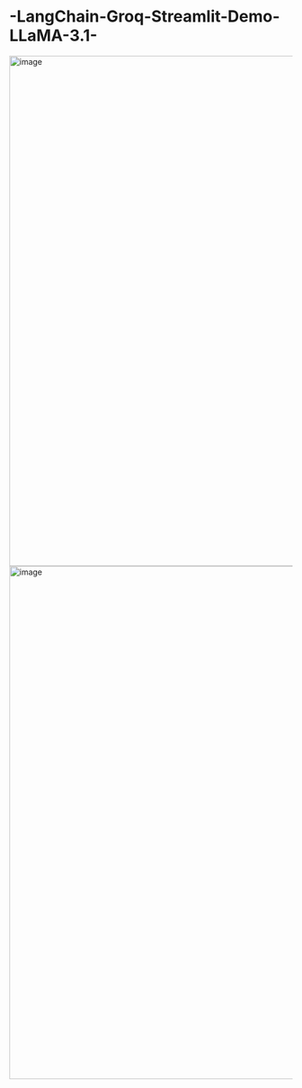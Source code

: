 # -LangChain-Groq-Streamlit-Demo-LLaMA-3.1-


<img width="1863" height="908" alt="image" src="https://github.com/user-attachments/assets/664221c4-d606-4d0a-85a2-9fefbdf49837" />
<img width="1867" height="913" alt="image" src="https://github.com/user-attachments/assets/34addd56-8959-40be-bb99-bbfc434da9fc" />

